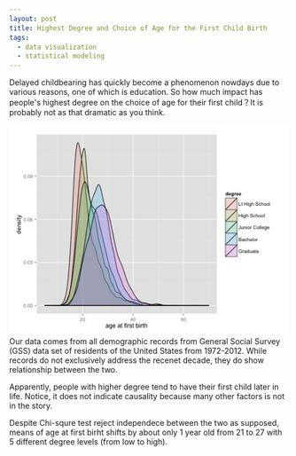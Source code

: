 ```yaml
---
layout: post
title: Highest Degree and Choice of Age for the First Child Birth
tags: 
  - data visualization
  - statistical modeling
---
```


Delayed childbearing has quickly become a phenomenon nowdays due to various reasons, one of which is education. So how much impact has people's highest degree on the choice of age for their first child？It is probably not as that dramatic as you think. 

![](/media/img/childbearing.jpg)
Our data comes from all demographic records from General Social Survey (GSS) data set of residents of the United States from 1972-2012. While records do not exclusively address the recenet decade, they do show relationship between the two. 

Apparently, people with higher degree tend to have their first child later in life. Notice, it does not indicate causality because many other factors is not in the story.

Despite Chi-squre test reject independece between the two as supposed, means of age at first birht shifts by about only 1 year old from 21 to 27 with 5 different degree levels (from low to high).